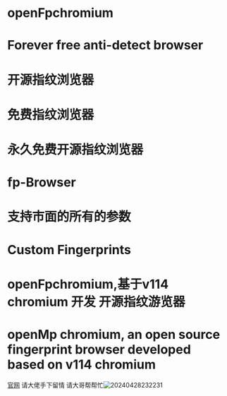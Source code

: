 # openFpchromium
# Forever free anti-detect browser
# 开源指纹浏览器
# 免费指纹浏览器
# 永久免费开源指纹浏览器
# fp-Browser 
# 支持市面的所有的参数
# Custom Fingerprints
# openFpchromium,基于v114 chromium   开发 开源指纹游览器
# openMp chromium, an open source fingerprint browser developed based on v114 chromium
[官网](https://free4browser.c) 请大佬手下留情
请大哥帮帮忙![20240428232231](https://github.com/FPEsocrter/openFpchromium/assets/39473597/6d863eed-0e43-491a-843e-3364eddd2ae2)
